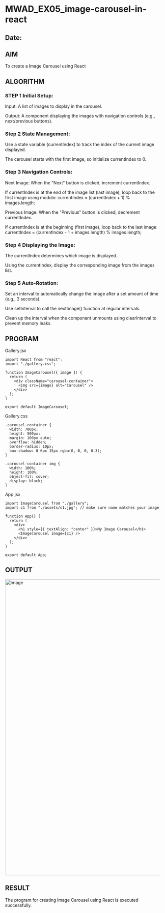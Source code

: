 # MWAD_EX05_image-carousel-in-react
## Date:

## AIM
To create a Image Carousel using React 

## ALGORITHM
### STEP 1 Initial Setup:
Input: A list of images to display in the carousel.

Output: A component displaying the images with navigation controls (e.g., next/previous buttons).

### Step 2 State Management:
Use a state variable (currentIndex) to track the index of the current image displayed.

The carousel starts with the first image, so initialize currentIndex to 0.

### Step 3 Navigation Controls:
Next Image: When the "Next" button is clicked, increment currentIndex.

If currentIndex is at the end of the image list (last image), loop back to the first image using modulo:
currentIndex = (currentIndex + 1) % images.length;

Previous Image: When the "Previous" button is clicked, decrement currentIndex.

If currentIndex is at the beginning (first image), loop back to the last image:
currentIndex = (currentIndex - 1 + images.length) % images.length;

### Step 4 Displaying the Image:
The currentIndex determines which image is displayed.

Using the currentIndex, display the corresponding image from the images list.

### Step 5 Auto-Rotation:
Set an interval to automatically change the image after a set amount of time (e.g., 3 seconds).

Use setInterval to call the nextImage() function at regular intervals.

Clean up the interval when the component unmounts using clearInterval to prevent memory leaks.

## PROGRAM

Gallery.jsx

```
import React from "react";
import "./gallery.css";

function ImageCarousel({ image }) {
  return (
    <div className="carousel-container">
      <img src={image} alt="Carousel" />
    </div>
  );
}

export default ImageCarousel;

```

Gallery.css
```
.carousel-container {
  width: 700px;
  height: 500px;
  margin: 100px auto;
  overflow: hidden;
  border-radius: 10px;
  box-shadow: 0 6px 15px rgba(0, 0, 0, 0.3);
}

.carousel-container img {
  width: 100%;
  height: 100%;
  object-fit: cover;
  display: block;
}
```

App.jsx
```
import ImageCarousel from "./gallery";
import c1 from "./assets/c1.jpg"; // make sure name matches your image

function App() {
  return (
    <div>
      <h1 style={{ textAlign: "center" }}>My Image Carousel</h1>
      <ImageCarousel image={c1} />
    </div>
  );
}

export default App;

```


## OUTPUT
<img width="1869" height="963" alt="image" src="https://github.com/user-attachments/assets/79a06947-38c6-4023-908f-81721268f159" />



## RESULT
The program for creating Image Carousel using React is executed successfully.
